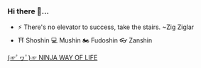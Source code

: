 ### Hi there 👋...
- ⚡ There's no elevator to success, take the stairs. ~Zig Ziglar
- ⛩ Shoshin 💻 Mushin 🏍 Fudoshin 👓 Zanshin

[(☞ﾟヮﾟ)☞ NINJA WAY OF LIFE](https://framework.zend.com/participate/code-manifesto) 
